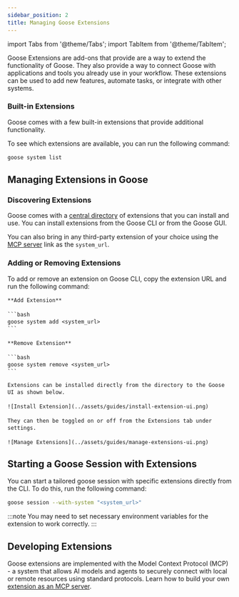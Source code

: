```yaml
---
sidebar_position: 2
title: Managing Goose Extensions
---
```


import Tabs from '@theme/Tabs';
import TabItem from '@theme/TabItem';

Goose Extensions are add-ons that provide are a way to extend the functionality of Goose. They also provide a way to connect Goose with applications and tools you already use in your workflow. These extensions can be used to add new features, automate tasks, or integrate with other systems.

### Built-in Extensions
Goose comes with a few built-in extensions that provide additional functionality. 

To see which extensions are available, you can run the following command:

```bash
goose system list
```

## Managing Extensions in Goose

### Discovering Extensions
Goose comes with a [central directory](https://silver-disco-nvm6v4e.pages.github.io/) of extensions that you can install and use. You can install extensions from the Goose CLI or from the Goose GUI.

You can also bring in any third-party extension of your choice using the [MCP server](https://github.com/modelcontextprotocol/servers) link as the `system_url`.


### Adding or Removing Extensions
<Tabs>
  <TabItem value="cli" label="Goose CLI" default>
    To add or remove an extension on Goose CLI, copy the extension URL and run the following command:

    **Add Extension**

    ```bash
    goose system add <system_url>
    ```

    **Remove Extension**

    ```bash
    goose system remove <system_url>
    ```
  </TabItem>
  <TabItem value="ui" label="Goose UI">

    Extensions can be installed directly from the directory to the Goose UI as shown below. 

    ![Install Extension](../assets/guides/install-extension-ui.png)

    They can then be toggled on or off from the Extensions tab under settings.

    ![Manage Extensions](../assets/guides/manage-extensions-ui.png)

  </TabItem>
</Tabs>

## Starting a Goose Session with Extensions

You can start a tailored goose session with specific extensions directly from the CLI. To do this, run the following command:

```bash
goose session --with-system "<system_url>"
```

:::note
You may need to set necessary environment variables for the extension to work correctly.
:::

## Developing Extensions
Goose extensions are implemented with the Model Context Protocol (MCP) - a system that allows AI models and agents to securely connect with local or remote resources using standard protocols. Learn how to build your own [extension as an MCP server](https://modelcontextprotocol.io/quickstart/server).